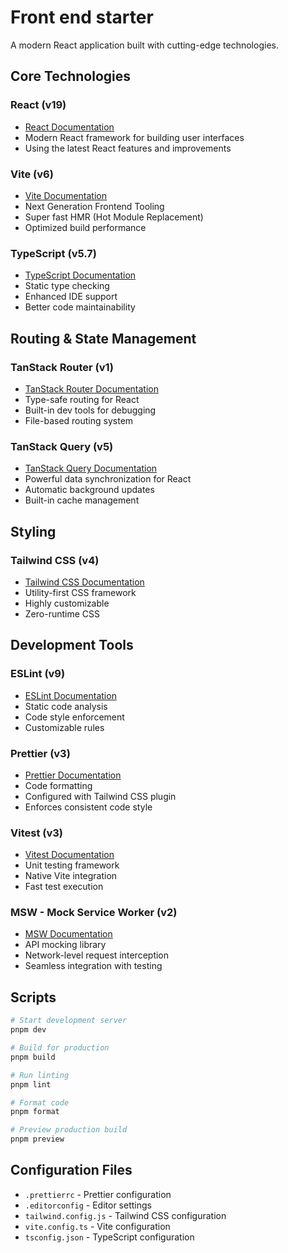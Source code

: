 # Front end starter

A modern React application built with cutting-edge technologies.

## Core Technologies

### React (v19)
- [React Documentation](https://react.dev/)
- Modern React framework for building user interfaces
- Using the latest React features and improvements

### Vite (v6)
- [Vite Documentation](https://vitejs.dev/)
- Next Generation Frontend Tooling
- Super fast HMR (Hot Module Replacement)
- Optimized build performance

### TypeScript (v5.7)
- [TypeScript Documentation](https://www.typescriptlang.org/)
- Static type checking
- Enhanced IDE support
- Better code maintainability

## Routing & State Management

### TanStack Router (v1)
- [TanStack Router Documentation](https://tanstack.com/router/latest)
- Type-safe routing for React
- Built-in dev tools for debugging
- File-based routing system

### TanStack Query (v5)
- [TanStack Query Documentation](https://tanstack.com/query/latest)
- Powerful data synchronization for React
- Automatic background updates
- Built-in cache management

## Styling

### Tailwind CSS (v4)
- [Tailwind CSS Documentation](https://tailwindcss.com/)
- Utility-first CSS framework
- Highly customizable
- Zero-runtime CSS

## Development Tools

### ESLint (v9)
- [ESLint Documentation](https://eslint.org/)
- Static code analysis
- Code style enforcement
- Customizable rules

### Prettier (v3)
- [Prettier Documentation](https://prettier.io/)
- Code formatting
- Configured with Tailwind CSS plugin
- Enforces consistent code style

### Vitest (v3)
- [Vitest Documentation](https://vitest.dev/)
- Unit testing framework
- Native Vite integration
- Fast test execution

### MSW - Mock Service Worker (v2)
- [MSW Documentation](https://mswjs.io/)
- API mocking library
- Network-level request interception
- Seamless integration with testing

## Scripts

```bash
# Start development server
pnpm dev

# Build for production
pnpm build

# Run linting
pnpm lint

# Format code
pnpm format

# Preview production build
pnpm preview
```

## Configuration Files

- `.prettierrc` - Prettier configuration
- `.editorconfig` - Editor settings
- `tailwind.config.js` - Tailwind CSS configuration
- `vite.config.ts` - Vite configuration
- `tsconfig.json` - TypeScript configuration
